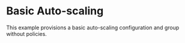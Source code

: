 # Basic Auto-scaling

This example provisions a basic auto-scaling configuration and group without policies.
